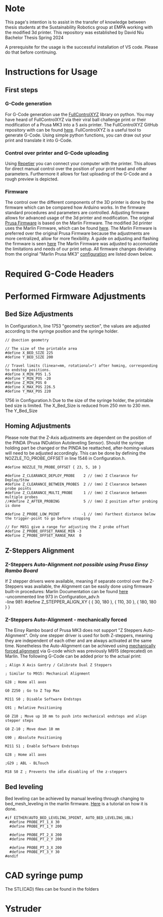 # Note
This page's intention is to assist in the transfer of knowledge between thesis students at the Sustainability Robotics group at EMPA working with the modified 3d printer.
This repository was established by David Niu Bachelor Thesis Spring 2024

A prerequisite for the usage is the successful installation of VS code. Please do that before continuing.




# Instructions for Usage



## First steps
### G-Code generation 
For G-Code generation use the [FullControlXYZ](https://fullcontrol.xyz/) library on python. You may have heard of FullControlXYZ via their viral ball challenge print or their modification of a Prusa MK3 into a 5 axis printer. The FullControlXYZ GitHub repository with can be found [here](https://github.com/FullControlXYZ/fullcontrol). FullControlXYZ is a useful tool to generate G-Code. Using simple python functions, you can draw out your print and translate it into G-Code.
### Control over printer and G-Code uploading
Using [Repetier](https://www.repetier.com/) you can connect your computer with the printer. This allows for direct manual control over the position of your print head and other parameters. Furthermore it allows for fast uploading of the G-Code and a rough preview is depicted.

### Firmware
The control over the different components of the 3D printer is done by the firmware which can be compared how Arduino works. In the firmware standard procedures and parameters are controlled. Adjusting firmware allows for advanced usage of the 3d printer and modification. The original [Prusa Firmware](https://github.com/prusa3d/Prusa-Firmware) is based on the Marlin Firmware. The modified 3d printer uses the Marlin Firmware, which can be found [here](https://marlinfw.org/). The Marlin Firmware is preferred over the original Prusa Firmware because the adjustments are more centralized, allow for more flexibility. A guide on adjusting and flashing the firmware is seen [here](https://youtu.be/eq_ygvHF29I?si=oBdEPBt3eG3QWW10.)
The Marlin Firmware was adjusted to accomodate the limitations and needs of our print setup. All firmware changes deviating from the original "Marlin Prusa MK3" [configuration](https://github.com/MarlinFirmware/Configurations) are listed down below.


# Required G-Code Headers

# Performed Firmware Adjustments

## Bed Size Adjustments
In Configuration.h, line 1753 "geometry section", the values are adjusted according to the syringe position and the syringe holder.
```
// @section geometry

// The size of the printable area
#define X_BED_SIZE 225
#define Y_BED_SIZE 200

// Travel limits (linear=mm, rotational=°) after homing, corresponding to endstop positions.
#define X_MIN_POS 1.5
#define Y_MIN_POS -20
#define Z_MIN_POS 0
#define X_MAX_POS 226.5
#define Y_MAX_POS 220
```

1756 in Configuration.h 
Due to the size of the syringe holder, the printable bed size is limited. The X_Bed_Size is reduced from 250 mm to 230 mm. The Y_Bed_Size




## Homing Adjustments


Please note that the Z-Axis adjustments are dependent on the position of the PINDA (Prusa INDuktion Autoleveling Sensor). Should the syringe holding part be changed or the PINDA be reattached, after-homing-values will need to be adjusted accordingly. This can be done by defining the NOZZLE_TO_PROBE_OFFSET in line 1546 in Configuration.h. 

```
#define NOZZLE_TO_PROBE_OFFSET { 23, 5, 10 }
```





```
#define Z_CLEARANCE_DEPLOY_PROBE    2 // (mm) Z Clearance for Deploy/Stow
#define Z_CLEARANCE_BETWEEN_PROBES  2 // (mm) Z Clearance between probe points
#define Z_CLEARANCE_MULTI_PROBE     1 // (mm) Z Clearance between multiple probes
//#define Z_AFTER_PROBING           5 // (mm) Z position after probing is done

#define Z_PROBE_LOW_POINT          -1 // (mm) Farthest distance below the trigger-point to go before stopping

// For M851 give a range for adjusting the Z probe offset
#define Z_PROBE_OFFSET_RANGE_MIN -3
#define Z_PROBE_OFFSET_RANGE_MAX  0
```

## Z-Steppers Alignment

### Z-Steppers Auto-Alignment *not possible using Prusa Einsy Rambo Board*
If 2 stepper drivers were available, meaning if separate control over the Z-Steppers was available, the Alignment can be easily done using firmware built-in procedures:
Marlin Documentation can be found [here](https://marlinfw.org/docs/configuration/configuration.html#z-steppers-auto-alignment)  
-uncommented line 973 in Configuration_adv.h  
-line 981: #define Z_STEPPER_ALIGN_XY { {  30, 180 }, { 110,  30 }, { 180, 180 } }
### Z-Steppers Auto-Alignment - mechanically forced
The Einsy Rambo board of Prusa MK3 does not support "Z Steppers Auto-Alignment". Only one stepper driver is used for both Z-steppers, meaning they are independent of each other and are always activated at the same time.
Nonetheless the Auto-Alignment can be achieved using [mechanically forced alignment](https://www.reddit.com/r/ender3v2/comments/oy0sct/comment/h7pttyc/?utm_source=share&utm_medium=web2x&context=3) via G-code which was previously M915 (deprecated) on Marlin. The following G-Code can be added prior to the actual print:

```
; Align X Axis Gantry / Calibrate Dual Z Steppers

; Similar to M915: Mechanical Alignment

G28 ; Home all axes

G0 Z250 ; Go to Z Top Max

M211 S0 ; Disable Software Endstops

G91 ; Relative Positioning

G0 Z10 ; Move up 10 mm to push into mechanical endstops and align stepper steps

G0 Z-10 ; Move down 10 mm

G90 ; Absolute Positioning

M211 S1 ; Enable Software Endstops

G28 ; Home all axes

;G29 ; ABL - BLTouch

M18 S0 Z ; Prevents the idle disabling of the z-steppers
```

## Bed leveling
Bed leveling can be achieved by manual leveling through changing to bed_mesh_leveling in the marlin firmware. [Here](https://all3dp.com/2/mesh-bed-leveling-all-you-need-to-know/) is a tutorial on how it is done.



```
#if EITHER(AUTO_BED_LEVELING_3POINT, AUTO_BED_LEVELING_UBL)
  #define PROBE_PT_1_X 30
  #define PROBE_PT_1_Y 200

  #define PROBE_PT_2_X 200
  #define PROBE_PT_2_Y 200
  
  #define PROBE_PT_3_X 200
  #define PROBE_PT_3_Y 30
#endif
```

# CAD syringe pump
The STL(CAD) files can be found in the folders




# Ystruder
